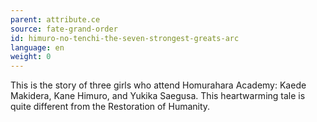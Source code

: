 ```yaml
---
parent: attribute.ce
source: fate-grand-order
id: himuro-no-tenchi-the-seven-strongest-greats-arc
language: en
weight: 0
---
```


This is the story of three girls who attend Homurahara Academy: Kaede Makidera, Kane Himuro, and Yukika Saegusa. This heartwarming tale is quite different from the Restoration of Humanity.
